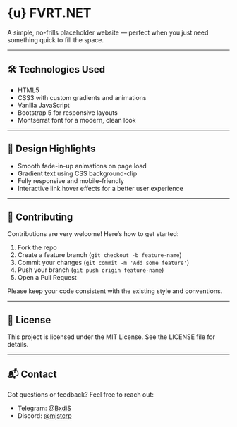 # {u} FVRT.NET

A simple, no-frills placeholder website — perfect when you just need something quick to fill the space.

---

## 🛠️ Technologies Used

- HTML5  
- CSS3 with custom gradients and animations  
- Vanilla JavaScript  
- Bootstrap 5 for responsive layouts  
- Montserrat font for a modern, clean look

---

## 🎨 Design Highlights

- Smooth fade-in-up animations on page load  
- Gradient text using CSS background-clip  
- Fully responsive and mobile-friendly  
- Interactive link hover effects for a better user experience

---

## 🤝 Contributing

Contributions are very welcome! Here’s how to get started:

1. Fork the repo  
2. Create a feature branch (`git checkout -b feature-name`)  
3. Commit your changes (`git commit -m 'Add some feature'`)  
4. Push your branch (`git push origin feature-name`)  
5. Open a Pull Request  

Please keep your code consistent with the existing style and conventions.

---

## 📄 License

This project is licensed under the MIT License. See the LICENSE file for details.

---

## 📬 Contact

Got questions or feedback? Feel free to reach out:

- Telegram: [@BxdiS](https://t.me/BxdiS)
- Discord: [@mjstcrp](https://discordapp.com/users/415051292717613058)